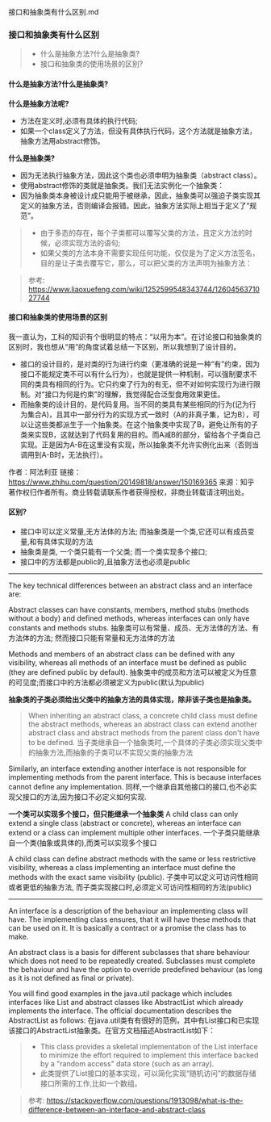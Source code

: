接口和抽象类有什么区别.md

### 接口和抽象类有什么区别

> - 什么是抽象方法?什么是抽象类?
> - 接口和抽象类的使用场景的区别?

#### 什么是抽象方法?什么是抽象类?

**什么是抽象方法呢?**
- 方法在定义时,必须有具体的执行代码;
- 如果一个class定义了方法，但没有具体执行代码，这个方法就是抽象方法，抽象方法用abstract修饰。

**什么是抽象类?**
- 因为无法执行抽象方法，因此这个类也必须申明为抽象类（abstract class）。
- 使用abstract修饰的类就是抽象类。我们无法实例化一个抽象类：
- 因为抽象类本身被设计成只能用于被继承，因此，抽象类可以强迫子类实现其定义的抽象方法，否则编译会报错。因此，抽象方法实际上相当于定义了“规范”。

>- 由于多态的存在，每个子类都可以覆写父类的方法，且定义方法的时候，必须实现方法的语句;
> - 如果父类的方法本身不需要实现任何功能，仅仅是为了定义方法签名，目的是让子类去覆写它，那么，可以把父类的方法声明为抽象方法：

> 参考: https://www.liaoxuefeng.com/wiki/1252599548343744/1260456371027744


#### 接口和抽象类的使用场景的区别

我一直认为，工科的知识有个很明显的特点：“以用为本”。在讨论接口和抽象类的区别时，我也想从“用”的角度试着总结一下区别，所以我想到了设计目的。
- 接口的设计目的，是对类的行为进行约束（更准确的说是一种“有”约束，因为接口不能规定类不可以有什么行为），也就是提供一种机制，可以强制要求不同的类具有相同的行为。它只约束了行为的有无，但不对如何实现行为进行限制。对“接口为何是约束”的理解，我觉得配合泛型食用效果更佳。
- 而抽象类的设计目的，是代码复用。当不同的类具有某些相同的行为(记为行为集合A)，且其中一部分行为的实现方式一致时（A的非真子集，记为B），可以让这些类都派生于一个抽象类。在这个抽象类中实现了B，避免让所有的子类来实现B，这就达到了代码复用的目的。而A减B的部分，留给各个子类自己实现。正是因为A-B在这里没有实现，所以抽象类不允许实例化出来（否则当调用到A-B时，无法执行）。

作者：阿法利亚
链接：https://www.zhihu.com/question/20149818/answer/150169365
来源：知乎
著作权归作者所有。商业转载请联系作者获得授权，非商业转载请注明出处。




#### 区别?
- 接口中可以定义常量,无方法体的方法; 而抽象类是一个类,它还可以有成员变量,和有具体实现的方法
- 抽象类是类, 一个类只能有一个父类; 而一个类实现多个接口;
- 接口中的方法都是public的,且抽象方法也必须是public  



***
The key technical differences between an abstract class and an interface are:

Abstract classes can have constants, members, method stubs (methods without a body) and defined methods, whereas interfaces can only have constants and methods stubs. 抽象类可以有常量、成员、无方法体的方法、有方法体的方法; 然而接口只能有常量和无方法体的方法

Methods and members of an abstract class can be defined with any visibility, whereas all methods of an interface must be defined as public (they are defined public by default). 抽象类中的成员和方法可以被定义为任意的可见度;而接口中的方法都必须被定义为public(默认为public)

**抽象类的子类必须给出父类中的抽象方法的具体实现，除非该子类也是抽象类。**
> When inheriting an abstract class, a concrete child class must define the abstract methods, whereas an abstract class can extend another abstract class and abstract methods from the parent class don't have to be defined.
当子类继承自一个抽象类时,一个具体的子类必须实现父类中的抽象方法,而抽象的子类可以不实现父类的抽象方法


Similarly, an interface extending another interface is not responsible for implementing methods from the parent interface. This is because interfaces cannot define any implementation.
同样,一个继承自其他接口的接口,也不必实现父接口的方法,因为接口不必定义如何实现.

**一个类可以实现多个接口，但只能继承一个抽象类**
A child class can only extend a single class (abstract or concrete), whereas an interface can extend or a class can implement multiple other interfaces.
一个子类只能继承自一个类(抽象或具体的),而类可以实现多个接口

A child class can define abstract methods with the same or less restrictive visibility, whereas a class implementing an interface must define the methods with the exact same visibility (public).
子类中可以定义可访问性相同或者更低的抽象方法, 而子类实现接口时,必须定义可访问性相同的方法(public)

***

An interface is a description of the behaviour an implementing class will have. The implementing class ensures, that it will have these methods that can be used on it. It is basically a contract or a promise the class has to make.

An abstract class is a basis for different subclasses that share behaviour which does not need to be repeatedly created. Subclasses must complete the behaviour and have the option to override predefined behaviour (as long as it is not defined as final or private).

You will find good examples in the java.util package which includes interfaces like List and abstract classes like AbstractList which already implements the interface. The official documentation describes the AbstractList as follows:
在java.util类有有很好的范例，其中有List接口和已实现该接口的AbstractList抽象类。在官方文档描述AbstractList如下：

> - This class provides a skeletal implementation of the List interface to minimize the effort required to implement this interface backed by a "random access" data store (such as an array).
> - 此类提供了List接口的基本实现，可以简化实现“随机访问”的数据存储接口所需的工作,比如一个数组。

> 参考: https://stackoverflow.com/questions/1913098/what-is-the-difference-between-an-interface-and-abstract-class

